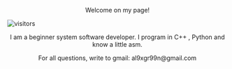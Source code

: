 <p align="center">
Welcome on my page! 
</p>

![visitors](https://visitor-badge.glitch.me/badge?page_id=Vetalb60)

<p align="center">
I am a beginner system software developer. I program in C++ , Python and know a little asm.
</p>

<p align="center">
For all questions, write to gmail:
al9xgr99n@gmail.com
</p>
